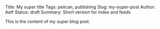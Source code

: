 Title: My super title
Tags: pelican, publishing
Slug: my-super-post
Author: Aetf
Status: draft
Summary: Short version for index and feeds

This is the content of my super blog post.